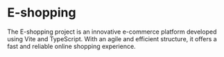 # E-shopping
The E-shopping project is an innovative e-commerce platform developed using Vite and TypeScript. With an agile and efficient structure, it offers a fast and reliable online shopping experience.
